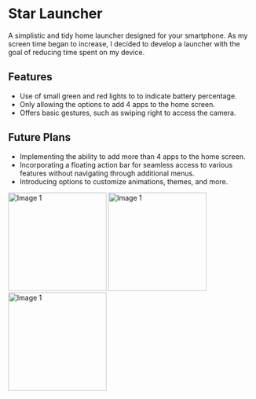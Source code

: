 
<h1>Star Launcher</h1>
    A simplistic and tidy home launcher designed for your smartphone.
    As my screen time began to increase, I decided to develop a launcher with the goal of reducing time spent on my device.
<br>

<h2>Features</h2>
<ul>
        <li>Use of small green and red lights to to indicate battery percentage.</li>
        <li>Only allowing the options to add 4 apps to the home screen.</li>
        <li>Offers basic gestures, such as swiping right to access the camera.</li>
</ul>


<h2>Future Plans</h2>
<ul>
        <li>Implementing the ability to add more than 4 apps to the home screen.</li>
        <li>Incorporating a floating action bar for seamless access to various features without navigating through additional menus.</li>
        <li>Introducing options to customize animations, themes, and more.</li>
</ul>

<img src="https://github.com/harsh-kumar-tomar/Star-Launcher/assets/114944825/fa22305c-b011-46b9-9208-949da28df806" alt="Image 1" width="200">
<img src="https://github.com/harsh-kumar-tomar/Star-Launcher/assets/114944825/1b9c82b3-2f45-43ff-bbbb-104801f6ed66" alt="Image 1" width="200">
<img src="https://github.com/harsh-kumar-tomar/Star-Launcher/assets/114944825/6495ec91-66ea-4c7a-a06d-9832878a31c1" alt="Image 1" width="200">




